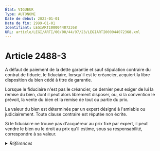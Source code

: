 ```yaml
---
État: VIGUEUR
Type: AUTONOME
Date de début: 2022-01-01
Date de fin: 2999-01-01
Identifiant: LEGIARTI000044072368
URL: article/LEGI/ARTI/00/00/44/07/23/LEGIARTI000044072368.xml
---
```


<h1>Article 2488-3</h1>

A défaut de paiement de la dette garantie et sauf stipulation contraire du
contrat de fiducie, le fiduciaire, lorsqu'il est le créancier, acquiert la libre
disposition du bien cédé à titre de garantie.<br />

Lorsque le fiduciaire n'est pas le créancier, ce dernier peut exiger de lui la
remise du bien, dont il peut alors librement disposer, ou, si la convention le
prévoit, la vente du bien et la remise de tout ou partie du prix.<br />

La valeur du bien est déterminée par un expert désigné à l'amiable ou
judiciairement. Toute clause contraire est réputée non écrite.<br />

Si le fiduciaire ne trouve pas d'acquéreur au prix fixé par expert, il peut
vendre le bien ou le droit au prix qu'il estime, sous sa responsabilité,
correspondre à sa valeur.


<details>
  <summary><em>Références</em></summary>

  <h2>Articles faisant référence à l'article</h2>
  
  <ul>
    <li>
      <a href="https://legal.tricoteuses.fr//redirection/LEGIARTI000044045560?vers=git&vers=legifrance">Ordonnance n° 2021-1192 du 15 septembre 2021 portant réforme du droit des sûretés - article 25 ENTIEREMENT_MODIF</a> MODIFIE source
    </li>
    <li>
      <a href="https://legal.tricoteuses.fr//redirection/LEGIARTI000044072365?vers=git&vers=legifrance">Code civil - article 2488-4 AUTONOME VIGUEUR, en vigueur depuis le 2022-01-01</a> CITATION source
    </li>
  </ul>
  
  <h2>Références faites par l'article</h2>
  
  <ul>
    <li>
      2021-09-15 MODIFIE cible <a href="https://legal.tricoteuses.fr//redirection/LEGIARTI000044045560?vers=git&vers=legifrance">Ordonnance n° 2021-1192 du 15 septembre 2021 portant réforme du droit des sûretés - article 25 ENTIEREMENT_MODIF</a>
    </li>
    <li>
      2999-01-01 CITATION cible <a href="https://legal.tricoteuses.fr//redirection/LEGIARTI000044072365?vers=git&vers=legifrance">Code civil - article 2488-4 AUTONOME VIGUEUR, en vigueur depuis le 2022-01-01</a>
    </li>
  </ul>
</details>
